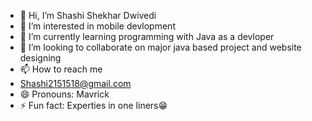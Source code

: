 - 👋 Hi, I’m Shashi Shekhar Dwivedi
- 👀 I’m interested in mobile devlopment 
- 🌱 I’m currently learning programming with Java as a devloper
- 💞️ I’m looking to collaborate on major java based project and website designing
- 📫 How to reach me
- Shashi2151518@gmail.com
- 😄 Pronouns: Mavrick
- ⚡ Fun fact: Experties in one liners😁
 

<!---
Shekhar1318/Shekhar1318 is a ✨ special ✨ repository because its `README.md` (this file) appears on your GitHub profile.
You can click the Preview link to take a look at your changes.
--->
